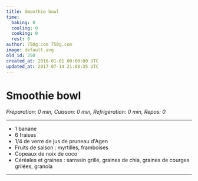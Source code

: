 ```yaml
---
title: Smoothie bowl
time:
  baking: 0
  cooling: 0
  cooking: 0
  rest: 0
author: 750g.com 750g.com
image: default.svg
old_id: 350
created_at: 2016-01-01 00:00:00 UTC
updated_at: 2017-07-14 21:08:35 UTC
---
```


# Smoothie bowl

_Préparation: 0 min, Cuisson: 0 min, Refrigération: 0 min, Repos: 0_

---

- 1 banane
- 6 fraises
- 1/4 de verre de jus de pruneau d'Agen
- Fruits de saison : myrtilles, framboises
- Copeaux de noix de coco
- Céréales et graines : sarrasin grillé, graines de chia, graines de courges grilées, granola

---
